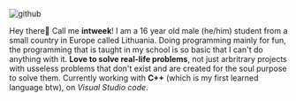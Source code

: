 ![github](https://user-images.githubusercontent.com/111011518/233769086-0fd6dd88-4257-42e7-b68b-be31d0579dbf.png)

Hey there👋
Call me **intweek**!
I am a 16 year old male (he/him) student from a small country in Europe called Lithuania.
Doing programming mainly for fun, the programming that is taught in my school is so basic that I can't do anything with it.
**Love to solve real-life problems**, not just arbritrary projects with usseless problems that don't exist and are created for the soul purpose to solve them.
Currently working with **C++** (which is my first learned language btw), on _Visual Studio code_.

